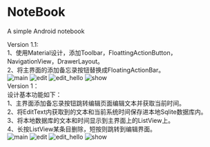 # NoteBook  
A simple Android notebook  

Version 1.1:  
1、使用Material设计，添加Toolbar，FloattingActionButton，NavigationView，DrawerLayout。  
2、将主界面的添加备忘录按钮替换成FloatingActionBar。   
![main](https://github.com/cvbnt/NoteBook/raw/master/images/Version1.1/material_main.png)
![edit](https://github.com/cvbnt/NoteBook/raw/master/images/Version1.1/edit.png)
![edit_hello](https://github.com/cvbnt/NoteBook/raw/master/images/Version1.1/edit_who_are_you.png)
![show](https://github.com/cvbnt/NoteBook/raw/master/images/Version1.1/show.png)  
Version 1：  
设计基本功能如下：  
1、主界面添加备忘录按钮跳转编辑页面编辑文本并获取当前时间。  
2、将EditText内获取到的文本和当前系统时间保存进本地Sqlite数据库内。  
3、将本地数据库的文本和时间显示到主界面上的ListView上。  
4、长按ListView某条目删除，短按则跳转到编辑界面。  
![main](https://github.com/cvbnt/NoteBook/raw/master/images/Version1/main.png)
![edit](https://github.com/cvbnt/NoteBook/raw/master/images/Version1/edit.png)
![edit_hello](https://github.com/cvbnt/NoteBook/raw/master/images/Version1/edit_hello.png)
![show](https://github.com/cvbnt/NoteBook/raw/master/images/Version1/show.png)
